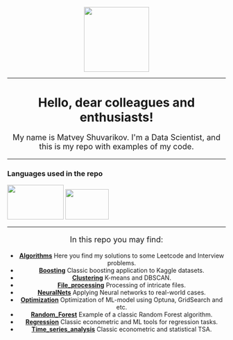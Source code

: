 <p></p>
<div id="header" align="center">
<img src="https://functionup.org/wp-content/uploads/2023/02/DataScientist_FeatureImage-1024x683-1.png" width="150"/>
</div>
<hr/>
<h1 style="text-align: center">Hello, dear colleagues and enthusiasts!</h1>
<p style="font-size: 18px; text-align: center">My name is Matvey Shuvarikov. I'm a Data Scientist, and this is my repo with examples of my code.
</p>
<hr/>
<h3>Languages used in the repo</h3>
<div class="image-container">
    <img src="https://lamcdn.net/lookatme.ru/post-og_image/PZWCGcd7HqaHizrqp_pg5A.jpg" width="130" height="80"/>
    <img src="https://upload.wikimedia.org/wikipedia/commons/thumb/1/1b/R_logo.svg/1024px-R_logo.svg.png" width="100" height="70"/>
</div>
<hr/>
<p style="font-size: 18px; text-align: center">In this repo you may find:</p>
<ul style="list-style-type: disc; text-align: center;">
    <li><strong><a href="https://github.com/MathewShuvarikov/Python_and_R/tree/master/Algorithms">Algorithms</a></strong> Here you find my solutions to some Leetcode and Interview problems.</li>
    <li><strong><a href="https://github.com/MathewShuvarikov/Python_and_R/tree/master/Boosting">Boosting</a></strong> Classic boosting application to Kaggle datasets.</li>
    <li><strong><a href="https://github.com/MathewShuvarikov/Python_and_R/tree/master/Clustering">Clustering</a></strong> K-means and DBSCAN.</li>
    <li><strong><a href="https://github.com/MathewShuvarikov/Python_and_R/tree/master/File_processing">File_processing</a></strong> Processing of intricate files.</li>
    <li><strong><a href="https://github.com/MathewShuvarikov/Python_and_R/tree/master/NeuralNets">NeuralNets</a></strong> Applying Neural networks to real-world cases.</li>
    <li><strong><a href="https://github.com/MathewShuvarikov/Python_and_R/tree/master/Optimization">Optimization</a></strong> Optimization of ML-model using Optuna, GridSearch and etc.</li>
    <li><strong><a href="https://github.com/MathewShuvarikov/Python_and_R/tree/master/Random_Forest">Random_Forest</a></strong> Example of a classic Random Forest algorithm.</li>
    <li><strong><a href="https://github.com/MathewShuvarikov/Python_and_R/tree/master/Regression">Regression</a></strong> Classic econometric and ML tools for regression tasks.</li>
    <li><strong><a href="https://github.com/MathewShuvarikov/Python_and_R/tree/master/Time_series_analysis">Time_series_analysis</a></strong> Classic econometric and statistical TSA.</li>
</ul>




